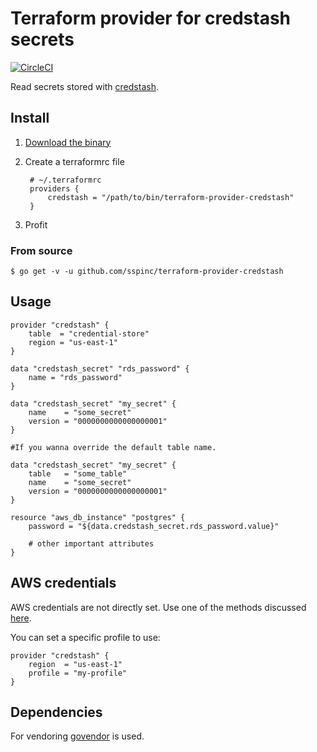 # Terraform provider for credstash secrets

[![CircleCI](https://circleci.com/gh/sspinc/terraform-provider-credstash.svg?style=svg)](https://circleci.com/gh/sspinc/terraform-provider-credstash)

Read secrets stored with [credstash][credstash].

## Install

1. [Download the binary][provider_binary]
2. Create a terraformrc file

        # ~/.terraformrc
        providers {
            credstash = "/path/to/bin/terraform-provider-credstash"
        }
3. Profit

### From source

    $ go get -v -u github.com/sspinc/terraform-provider-credstash

## Usage

```hcl
provider "credstash" {
    table  = "credential-store"
    region = "us-east-1"
}

data "credstash_secret" "rds_password" {
    name = "rds_password"
}

data "credstash_secret" "my_secret" {
    name    = "some_secret"
    version = "0000000000000000001"
}

#If you wanna override the default table name.

data "credstash_secret" "my_secret" {
    table   = "some_table"
    name    = "some_secret"
    version = "0000000000000000001"
}

resource "aws_db_instance" "postgres" {
    password = "${data.credstash_secret.rds_password.value}"

    # other important attributes
}
```
## AWS credentials

AWS credentials are not directly set. Use one of the methods discussed
[here][awscred].

You can set a specific profile to use:

```hcl
provider "credstash" {
    region  = "us-east-1"
    profile = "my-profile"
}
```

## Dependencies

For vendoring [govendor][govendor] is used.

[credstash]: https://github.com/fugue/credstash
[awscred]: https://github.com/aws/aws-sdk-go#configuring-credentials
[provider_binary]: https://github.com/sspinc/terraform-provider-credstash/releases/latest
[govendor]: https://github.com/kardianos/govendor
